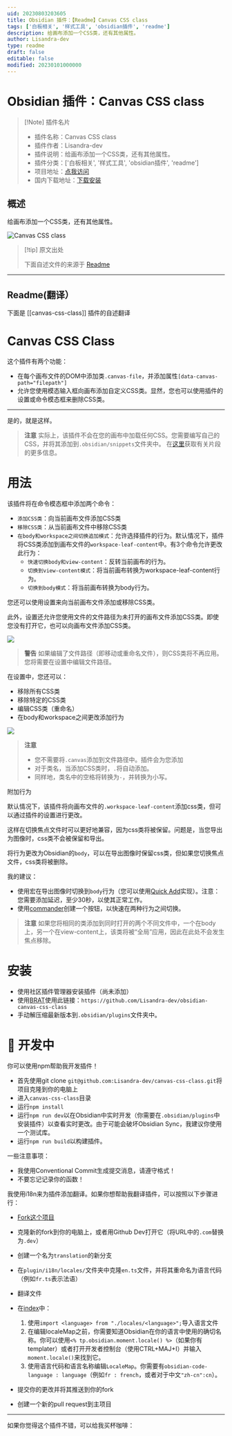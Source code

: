 ```yaml
---
uid: 20230803203605
title: Obsidian 插件：【Readme】Canvas CSS class
tags: ['白板相关', '样式工具', 'obsidian插件', 'readme']
description: 给画布添加一个CSS类，还有其他属性。
author: Lisandra-dev
type: readme
draft: false
editable: false
modified: 20230101000000
---
```


# Obsidian 插件：Canvas CSS class

> [!Note] 插件名片
> - 插件名称：Canvas CSS class
> - 插件作者：Lisandra-dev
> - 插件说明：给画布添加一个CSS类，还有其他属性。
> - 插件分类：['白板相关', '样式工具', 'obsidian插件', 'readme']
> - 项目地址：[点我访问](https://github.com/Lisandra-dev/obsidian-canvas-css-class)
> - 国内下载地址：[下载安装](https://pkmer.cn/products/plugin/pluginMarket/?canvas-css-class)

## 概述

给画布添加一个CSS类，还有其他属性。

![Canvas CSS class](https://cdn.pkmer.cn/covers/canvas-css-class.png!pkmer)

> [!tip] 原文出处
> 
>下面自述文件的来源于 [Readme](https://ghproxy.net/https://raw.githubusercontent.com/Lisandra-dev/obsidian-canvas-css-class/master/README.md)
> 

---

## Readme(翻译）

下面是 [[canvas-css-class]] 插件的自述翻译


# Canvas CSS Class

这个插件有两个功能：
- 在每个画布文件的DOM中添加类`.canvas-file`，并添加属性`[data-canvas-path="filepath"]`
- 允许您使用模态输入框向画布添加自定义CSS类。显然，您也可以使用插件的设置或命令模态框来删除CSS类。

---
是的，就是这样。

> **注意**
> 实际上，该插件不会在您的画布中加载任何CSS。您需要编写自己的CSS，并将其添加到`.obsidian/snippets`文件夹中。
> 在[这里](https://help.obsidian.md/Extending+Obsidian/CSS+snippets)获取有关片段的更多信息。

# 用法

该插件将在命令模态框中添加两个命令：
- `添加CSS类`：向当前画布文件添加CSS类
- `移除CSS类`：从当前画布文件中移除CSS类
- `在body和workspace之间切换追加模式`：允许选择插件的行为。默认情况下，插件将CSS类添加到画布文件的`workspace-leaf-content`中。有3个命令允许更改此行为：
  - `快速切换body和view-content`：反转当前画布的行为。
  - `切换到view-content模式`：将当前画布转换为workspace-leaf-content行为。
  - `切换到body模式`：将当前画布转换为body行为。

您还可以使用设置来向当前画布文件添加或移除CSS类。

此外，设置还允许您使用文件的文件路径为未打开的画布文件添加CSS类。即使您没有打开它，也可以向画布文件添加CSS类。

![](docs/add_css_class_settings.png)


> **警告**
> 如果编辑了文件路径（即移动或重命名文件），则CSS类将不再应用。您将需要在设置中编辑文件路径。

在设置中，您还可以：
- 移除所有CSS类
- 移除特定的CSS类
- 编辑CSS类（重命名）
- 在body和workspace之间更改添加行为

![](docs/canvas-settings.png)


> **注意**
> - 您不需要将`.canvas`添加到文件路径中。插件会为您添加
> - 对于类名，当添加CSS类时，`.`将自动添加。
> - 同样地，类名中的空格将转换为`-`，并转换为小写。

附加行为

默认情况下，该插件将向画布文件的`.workspace-leaf-content`添加css类，但可以通过插件的设置进行更改。

这样在切换焦点文件时可以更好地兼容，因为css类将被保留。问题是，当您导出为图像时，css类不会被保留和导出。

将行为更改为Obsidian的`body`，可以在导出图像时保留css类，但如果您切换焦点文件，css类将被删除。

我的建议：
- 使用宏在导出图像时切换到`body`行为（您可以使用[Quick Add](https://github.com/chhoumann/quickadd)实现）。注意：您需要添加延迟，至少30秒，以使其正常工作。
- 使用[commander](https://github.com/phibr0/obsidian-commander)创建一个按钮，以快速在两种行为之间切换。

> **注意**
> 如果您将相同的类添加到同时打开的两个不同文件中，一个在body上，另一个在view-content上，该类将被“全局”应用，因此在此处不会发生焦点移除。

# 安装

- 使用社区插件管理器安装插件（尚未添加）
- 使用[BRAT](https://github.com/TfTHacker/obsidian42-brat)使用此链接：`https://github.com/Lisandra-dev/obsidian-canvas-css-class`
- 手动解压缩最新版本到`.obsidian/plugins`文件夹中。

# :robot: 开发中

你可以使用npm帮助我开发插件！

- 首先使用git clone `git@github.com:Lisandra-dev/canvas-css-class.git`将项目克隆到你的电脑上
- 进入`canvas-css-class`目录
- 运行`npm install`
- 运行`npm run dev`以在Obsidian中实时开发（你需要在`.obsidian/plugins`中安装插件）以查看实时更改。由于可能会破坏Obsidian Sync，我建议你使用一个测试库。
- 运行`npm run build`以构建插件。

一些注意事项：

- 我使用Conventional Commit生成提交消息，请遵守格式！
- 不要忘记记录你的函数！

我使用i18n来为插件添加翻译。如果你想帮助我翻译插件，可以按照以下步骤进行：
- [Fork这个项目](https://github.com/Lisandra-dev/obsidian-canvas-css-class/fork)
- 克隆新的fork到你的电脑上，或者用Github Dev打开它（将URL中的`.com`替换为`.dev`）
- 创建一个名为`translation`的新分支
- 在`plugin/i18n/locales/`文件夹中克隆`en.ts`文件，并将其重命名为语言代码（例如`fr.ts`表示法语）
- 翻译文件
- 在[index](plugin/i18n/index.ts)中：
    1. 使用`import <language> from "./locales/<language>";`导入语言文件
    2. 在编辑localeMap之前，你需要知道Obsidian在你的语言中使用的确切名称。你可以使用`<% tp.obsidian.moment.locale() %>`（如果你有templater）或者打开开发者控制台（使用CTRL+MAJ+I）并输入`moment.locale()`来找到它。
    3. 使用语言代码和语言名称编辑`LocaleMap`。你需要有`obsidian-code-language : language`（例如`fr : french`，或者对于中文`"zh-cn":cn`）。

- 提交你的更改并将其推送到你的fork
- 创建一个新的pull request到主项目


---

如果你觉得这个插件不错，可以给我买杯咖啡：<br/>




